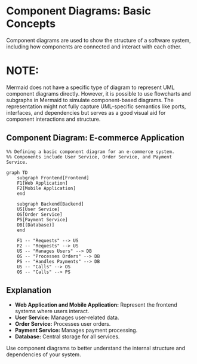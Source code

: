 # Component Diagrams: Basic Concepts

Component diagrams are used to show the structure of a software system, including how components are connected and interact with each other.

# NOTE:
Mermaid does not have a specific type of diagram to represent UML component diagrams directly. However, it is possible to use flowcharts and subgraphs in Mermaid to simulate component-based diagrams. The representation might not fully capture UML-specific semantics like ports, interfaces, and dependencies but serves as a good visual aid for component interactions and structure.


## Component Diagram: E-commerce Application

```mermaid
%% Defining a basic component diagram for an e-commerce system.
%% Components include User Service, Order Service, and Payment Service.

graph TD
    subgraph Frontend[Frontend]
    F1[Web Application]
    F2[Mobile Application]
    end

    subgraph Backend[Backend]
    US[User Service]
    OS[Order Service]
    PS[Payment Service]
    DB[(Database)]
    end

    F1 -- "Requests" --> US
    F2 -- "Requests" --> US
    US -- "Manages Users" --> DB
    OS -- "Processes Orders" --> DB
    PS -- "Handles Payments" --> DB
    US -- "Calls" --> OS
    OS -- "Calls" --> PS
```

## Explanation

- **Web Application and Mobile Application:** Represent the frontend systems where users interact.
- **User Service:** Manages user-related data.
- **Order Service:** Processes user orders.
- **Payment Service:** Manages payment processing.
- **Database:** Central storage for all services.

Use component diagrams to better understand the internal structure and dependencies of your system.